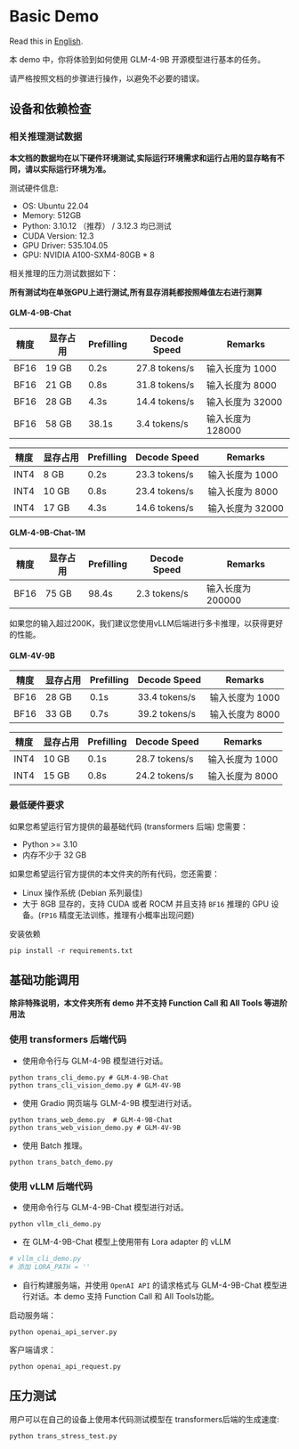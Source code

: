 # Basic Demo

Read this in [English](README_en.md).

本 demo 中，你将体验到如何使用 GLM-4-9B 开源模型进行基本的任务。

请严格按照文档的步骤进行操作，以避免不必要的错误。

## 设备和依赖检查

### 相关推理测试数据

**本文档的数据均在以下硬件环境测试,实际运行环境需求和运行占用的显存略有不同，请以实际运行环境为准。**

测试硬件信息:

+ OS: Ubuntu 22.04
+ Memory: 512GB
+ Python: 3.10.12 （推荐） / 3.12.3 均已测试
+ CUDA Version:  12.3
+ GPU Driver: 535.104.05
+ GPU: NVIDIA A100-SXM4-80GB * 8

相关推理的压力测试数据如下：

**所有测试均在单张GPU上进行测试,所有显存消耗都按照峰值左右进行测算**

#### GLM-4-9B-Chat

| 精度   | 显存占用  | Prefilling | Decode Speed  | Remarks      |
|------|-------|------------|---------------|--------------|
| BF16 | 19 GB | 0.2s       | 27.8 tokens/s | 输入长度为 1000   |
| BF16 | 21 GB | 0.8s       | 31.8 tokens/s | 输入长度为 8000   |
| BF16 | 28 GB | 4.3s       | 14.4 tokens/s | 输入长度为 32000  |
| BF16 | 58 GB | 38.1s      | 3.4  tokens/s | 输入长度为 128000 |

| 精度   | 显存占用  | Prefilling | Decode Speed  | Remarks     |
|------|-------|------------|---------------|-------------|
| INT4 | 8 GB  | 0.2s       | 23.3 tokens/s | 输入长度为 1000  |
| INT4 | 10 GB | 0.8s       | 23.4 tokens/s | 输入长度为 8000  |
| INT4 | 17 GB | 4.3s       | 14.6 tokens/s | 输入长度为 32000 |

#### GLM-4-9B-Chat-1M

| 精度   | 显存占用  | Prefilling | Decode Speed | Remarks      |
|------|-------|------------|--------------|--------------|
| BF16 | 75 GB | 98.4s      | 2.3 tokens/s | 输入长度为 200000 |

如果您的输入超过200K，我们建议您使用vLLM后端进行多卡推理，以获得更好的性能。

#### GLM-4V-9B

| 精度   | 显存占用  | Prefilling | Decode Speed  | Remarks    |
|------|-------|------------|---------------|------------|
| BF16 | 28 GB | 0.1s       | 33.4 tokens/s | 输入长度为 1000 |
| BF16 | 33 GB | 0.7s       | 39.2 tokens/s | 输入长度为 8000 |

| 精度   | 显存占用  | Prefilling | Decode Speed  | Remarks    |
|------|-------|------------|---------------|------------|
| INT4 | 10 GB | 0.1s       | 28.7 tokens/s | 输入长度为 1000 |
| INT4 | 15 GB | 0.8s       | 24.2 tokens/s | 输入长度为 8000 |

### 最低硬件要求

如果您希望运行官方提供的最基础代码 (transformers 后端) 您需要：

+ Python >= 3.10
+ 内存不少于 32 GB

如果您希望运行官方提供的本文件夹的所有代码，您还需要：

+ Linux 操作系统 (Debian 系列最佳)
+ 大于 8GB 显存的，支持 CUDA 或者 ROCM 并且支持 `BF16` 推理的 GPU 设备。(`FP16` 精度无法训练，推理有小概率出现问题)

安装依赖

```shell
pip install -r requirements.txt
```

## 基础功能调用

**除非特殊说明，本文件夹所有 demo 并不支持 Function Call 和 All Tools 等进阶用法**

### 使用 transformers 后端代码

+ 使用命令行与 GLM-4-9B 模型进行对话。

```shell
python trans_cli_demo.py # GLM-4-9B-Chat
python trans_cli_vision_demo.py # GLM-4V-9B
```

+ 使用 Gradio 网页端与 GLM-4-9B 模型进行对话。

```shell
python trans_web_demo.py  # GLM-4-9B-Chat
python trans_web_vision_demo.py # GLM-4V-9B
```

+ 使用 Batch 推理。

```shell
python trans_batch_demo.py
```

### 使用 vLLM 后端代码

+ 使用命令行与 GLM-4-9B-Chat 模型进行对话。

```shell
python vllm_cli_demo.py
```

+ 在 GLM-4-9B-Chat 模型上使用带有 Lora adapter 的 vLLM
```python
# vllm_cli_demo.py
# 添加 LORA_PATH = ''
```

  
+ 自行构建服务端，并使用 `OpenAI API` 的请求格式与 GLM-4-9B-Chat 模型进行对话。本 demo 支持 Function Call 和 All Tools功能。

启动服务端：

```shell
python openai_api_server.py
```

客户端请求：

```shell
python openai_api_request.py
```

## 压力测试

用户可以在自己的设备上使用本代码测试模型在 transformers后端的生成速度:

```shell
python trans_stress_test.py
```



